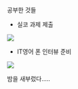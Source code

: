 공부한 것들
- 실코 과제 제출
<img src="https://img1.daumcdn.net/thumb/R1280x0/?scode=mtistory2&fname=https%3A%2F%2Fk.kakaocdn.net%2Fdn%2FXrY0z%2FbtqEC8r9FbL%2FL1MFiaK8lkcebuQz8qBkEk%2Fimg.png"/>

- IT영어 폰 인터뷰 준비
<img src="https://img1.daumcdn.net/thumb/R1280x0/?scode=mtistory2&fname=https%3A%2F%2Fk.kakaocdn.net%2Fdn%2Fq5Cww%2FbtqED08jvlP%2F36NHmeVpeSHJuYdhsV8olk%2Fimg.png"/>

밤을 새부렀다.....
